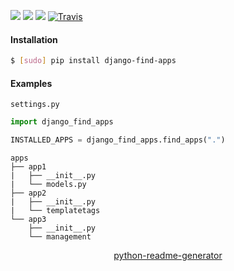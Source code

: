 <!--
https://pypi.org/project/readme-generator/
https://pypi.org/project/python-readme-generator/
-->

[![](https://img.shields.io/pypi/pyversions/django-find-apps.svg?longCache=True)](https://pypi.org/project/django-find-apps/)
[![](https://img.shields.io/pypi/v/django-find-apps.svg?maxAge=3600)](https://pypi.org/project/django-find-apps/)
[![](https://img.shields.io/badge/License-Unlicense-blue.svg?longCache=True)](https://unlicense.org/)
[![Travis](https://api.travis-ci.org/andrewp-as-is/django-find-apps.py.svg?branch=master)](https://travis-ci.org/andrewp-as-is/django-find-apps.py/)

#### Installation
```bash
$ [sudo] pip install django-find-apps
```

#### Examples
`settings.py`
```python
import django_find_apps

INSTALLED_APPS = django_find_apps.find_apps(".")
```

```
apps
├── app1
|   ├── __init__.py
|   └── models.py
├── app2
|   ├── __init__.py
|   └── templatetags
└── app3
    ├── __init__.py
    └── management
```

<p align="center">
    <a href="https://pypi.org/project/python-readme-generator/">python-readme-generator</a>
</p>